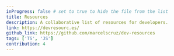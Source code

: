 ```yaml
---
inProgress: false # set to true to hide the file from the list
title: Resources
description: A collaborative list of resources for developers.
link: https://devresourc.es/
github_link: https://github.com/marcelscruz/dev-resources
tags: ['TS', 'JS']
contribution: 4
---
```

